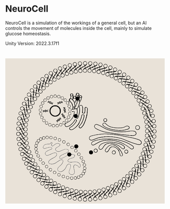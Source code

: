 # NeuroCell
NeuroCell is a simulation of the workings of a general cell, but an AI controls the movement of molecules inside the cell, mainly to simulate glucose homeostasis.

Unity Version: 2022.3.17f1
#
![Project logo](sample.png)
